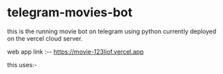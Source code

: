 # telegram-movies-bot
this is the running movie bot on telegram using python currently deployed on the vercel cloud server.

web app link :-- https://movie-123liof.vercel.app

this uses:-




